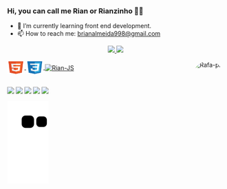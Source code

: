 ### Hi, you can call me Rian or Rianzinho 🥶🥵

- 🌱 I’m currently learning front end development.
- 📫 How to reach me: brianalmeida998@gmail.com

<div align="center">
  <a href="https://github.com/aerinho">
  <img height="150em" src="https://github-readme-stats.vercel.app/api?username=aerinho&show_icons=true&theme=radical&include_all_commits=true&count_private=true"/>
  <img height="150em" src="https://github-readme-stats.vercel.app/api/top-langs/?username=aerinho&layout=compact&langs_count=7&theme=radical"/>
</div>
  
  <div style="display: inline_block"><br>
  <img align="center" alt="Rian-HTML" height="30" width="40" src="https://raw.githubusercontent.com/devicons/devicon/master/icons/html5/html5-original.svg">
  <img align="center" alt="Rian-CSS" height="30" width="40" src="https://raw.githubusercontent.com/devicons/devicon/master/icons/css3/css3-original.svg">
    <img align="center" alt="Rian-JS" height="40" width="30" src="https://logospng.org/download/javascript/logo-javascript-icon-256.png">
  <img align="right" alt="Rafa-pic" height="150" style="border-radius:50px;" src="https://share-cdn.picrew.me/shareImg/org/202202/94097_CelW70k1.png">
</div>
  
  ##
 
<div> 
  <a href="https://www.youtube.com/c/AeroBR" target="_blank"><img src="https://img.shields.io/badge/YouTube-FF0000?style=for-the-badge&logo=youtube&logoColor=white" target="_blank"></a>
  <a href="https://www.instagram.com/rianzinhotdj/" target="_blank"><img src="https://img.shields.io/badge/-Instagram-%23E4405F?style=for-the-badge&logo=instagram&logoColor=white" target="_blank"></a>
 	<a href="https://www.twitch.tv/orianzinhoo" target="_blank"><img src="https://img.shields.io/badge/Twitch-9146FF?style=for-the-badge&logo=twitch&logoColor=white" target="_blank"></a>
  <a href = "mailto:brianalmeida998@gmail.com"><img src="https://img.shields.io/badge/-Gmail-%23333?style=for-the-badge&logo=gmail&logoColor=white" target="_blank"></a>
  <a href="https://www.linkedin.com/in/rianzinho/" target="_blank"><img src="https://img.shields.io/badge/-LinkedIn-%230077B5?style=for-the-badge&logo=linkedin&logoColor=white" target="_blank"></a> 
</div>
  
  ![Snake animation](https://github.com/aerinho/aerinho/blob/output/github-contribution-grid-snake.svg)
